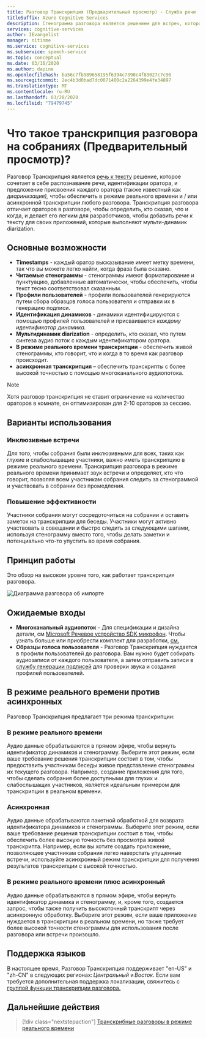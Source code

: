 ```yaml
---
title: Разговор Транскрипция (Предварительный просмотр) - Служба речи
titleSuffix: Azure Cognitive Services
description: Стенограмма разговора является решением для встреч, которое сочетает в себе распознавание, идентификатор динамика и диаринацию, чтобы обеспечить транскрипцию любого разговора.
services: cognitive-services
author: IEvangelist
manager: nitinme
ms.service: cognitive-services
ms.subservice: speech-service
ms.topic: conceptual
ms.date: 03/16/2020
ms.author: dapine
ms.openlocfilehash: ba56c7fb989658195f6394c7390c4f83027c7c96
ms.sourcegitcommit: 2ec4b3d0bad7dc0071400c2a2264399e4fe34897
ms.translationtype: MT
ms.contentlocale: ru-RU
ms.lasthandoff: 03/28/2020
ms.locfileid: "79479745"
---
```

# <a name="what-is-conversation-transcription-in-meetings-preview"></a>Что такое транскрипция разговора на собраниях (Предварительный просмотр)?

Разговор Транскрипция является [речь к тексту](speech-to-text.md) решение, которое сочетает в себе распознавание речи, идентификации оратора, и предложение присвоения каждого оратора (также известный как _диаринизация),_ чтобы обеспечить в режиме реального времени и / или асинхронной транскрипции любого разговора. Транскрипция разговора отличает ораторов в разговоре, чтобы определить, кто сказал, что и когда, и делает его легким для разработчиков, чтобы добавить речи к тексту для своих приложений, которые выполняют мульти-динамик diarization.

## <a name="key-features"></a>Основные возможности

- **Timestamps** - каждый оратор высказывание имеет метку времени, так что вы можете легко найти, когда фраза была сказано.
- **Читаемые стенограммы** - стенограммы имеют форматирование и пунктуацию, добавленные автоматически, чтобы обеспечить, чтобы текст тесно соответствовал сказанным.
- **Профили пользователей** - профили пользователей генерируются путем сбора образцов голоса пользователя и отправки их в генерацию подписи.
- **Идентификация динамиков** - динамики идентифицируются с помощью профилей пользователей и присваивается _каждому идентификатор динамика._
- **Мультидинамик diarization** - определить, кто сказал, что путем синтеза аудио поток с каждым идентификатором оратора.
- **В режиме реального времени транскрипции** - обеспечить живой стенограммы, кто говорит, что и когда в то время как разговор происходит.
- **асинхронная транскрипция** – обеспечить транскрипты с более высокой точностью с помощью многоканального аудиопотока.

> [!NOTE]
> Хотя разговор транскрипция не ставит ограничение на количество ораторов в комнате, он оптимизирован для 2-10 ораторов за сессию.

## <a name="use-cases"></a>Варианты использования

### <a name="inclusive-meetings"></a>Инклюзивные встречи

Для того, чтобы собрания были инклюзивными для всех, таких как глухие и слабослышащие участники, важно иметь транскрипцию в режиме реального времени. Транскрипция разговора в режиме реального времени принимает звук встречи и определяет, кто что говорит, позволяя всем участникам собрания следить за стенограммой и участвовать в собрании без промедления.

### <a name="improved-efficiency"></a>Повышение эффективности

Участники собрания могут сосредоточиться на собрании и оставить заметок на транскрипции для беседы. Участники могут активно участвовать в совещании и быстро следить за следующими шагами, используя стенограмму вместо того, чтобы делать заметки и потенциально что-то упустить во время собрания.

## <a name="how-it-works"></a>Принцип работы

Это обзор на высоком уровне того, как работает транскрипция разговора.

![Диаграмма разговора об импорте](media/scenarios/conversation-transcription-service.png)

## <a name="expected-inputs"></a>Ожидаемые входы

- **Многоканальный аудиопоток** - Для спецификации и дизайна детали, см [Microsoft Речевое устройство SDK микрофон](https://aka.ms/cts/microphone). Чтобы узнать больше или приобрести комплект для разработки, [см.](https://aka.ms/cts/getsdk)
- **Образцы голоса пользователя** - Разговор Транскрипция нуждается в профили пользователей до разговора. Вам нужно будет собирать аудиозаписи от каждого пользователя, а затем отправить записи в [службу генерации подписей](https://aka.ms/cts/signaturegenservice) для проверки звука и создания профилей пользователей.

## <a name="real-time-vs-asynchronous"></a>В режиме реального времени против асинхронных

Разговор Транскрипция предлагает три режима транскрипции:

### <a name="real-time"></a>В режиме реального времени

Аудио данные обрабатываются в прямом эфире, чтобы вернуть идентификатор динамиков и стенограмму. Выберите этот режим, если ваше требование решения транскрипции состоит в том, чтобы предоставить участникам беседы живое представление стенограммы их текущего разговора. Например, создание приложения для того, чтобы сделать собрания более доступными для глухих и слабослышащих участников, является идеальным примером для транскрипции в реальном времени.

### <a name="asynchronous"></a>Асинхронная

Аудио данные обрабатываются пакетной обработкой для возврата идентификатора динамиков и стенограммы. Выберите этот режим, если ваше требование решения транскрипции состоит в том, чтобы обеспечить более высокую точность без просмотра живой транскрипта. Например, если вы хотите создать приложение, позволяющее участникам собрания легко наверстать упущенные встречи, используйте асинхронный режим транскрипции для получения результатов транскрипции с высокой точностью.

### <a name="real-time-plus-asynchronous"></a>В режиме реального времени плюс асинхронный

Аудио данные обрабатываются в прямом эфире, чтобы вернуть идентификатор динамика и стенограмму, и, кроме того, создается запрос, чтобы также получить высокоточный транскрипт через асинхронную обработку. Выберите этот режим, если ваше приложение нуждается в транскрипции в реальном времени, но также требует более высокой точности стенограммы для использования после разговора или встречи произошло.

## <a name="language-support"></a>Поддержка языков

В настоящее время, Разговор Транскрипция поддерживает "en-US" и "zh-CN" в следующих регионах: *Центральный* и *Восток*. Если вам требуется дополнительная поддержка локализации, свяжитесь с [группой функции транскрипции разговора.](mailto:CTSFeatureCrew@microsoft.com)

## <a name="next-steps"></a>Дальнейшие действия

> [!div class="nextstepaction"]
> [Транскрибные разговоры в режиме реального времени](how-to-use-conversation-transcription-service.md)
